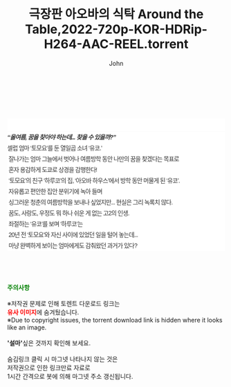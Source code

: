 ﻿---
layout: post
title:  "극장판 아오바의 식탁 Around the Table,2022-720p-KOR-HDRip-H264-AAC-REEL.torrent"
author: John
categories: [ 영화 ]
tags: [  ]
image:  
description: "극장판 아오바의 식탁 Around the Table,2022-720p-KOR-HDRip-H264-AAC-REEL torrent 정보 공유"
toc: true
toc_sticky: true
---

<br>
<div class="view-img">
<a class="view_image" href="http://torrentmobile62.com/bbs/view_image.php?fn=%2Fdata%2Ffile%2Fmovie%2F3735183265_4m0Jj9kl_a3936f59364e13fdbb5a7a358e3a9bffa860a295.jpg" target="_blank"><img alt="" class="img-tag" content="http://torrentmobile62.com/data/file/movie/3735183265_4m0Jj9kl_a3936f59364e13fdbb5a7a358e3a9bffa860a295.jpg" itemprop="image" src="http://torrentmobile62.com/data/file/movie/3735183265_4m0Jj9kl_a3936f59364e13fdbb5a7a358e3a9bffa860a295.jpg"/></a></div><div class="view-content" itemprop="description">
<p><br/></p><div class="title_area" style="margin:0px 0px 9px;padding:0px;list-style:none;font-family:'나눔고딕', NanumGothic, '돋움', Dotum, Helvetica, 'AppleSDGothicNeo-Medium', AppleGothic, sans-serif;height:30px;float:none;background-color:rgb(255,255,255);"><h4 class="h_story" style="margin:5px 10px 0px 0px;padding:0px;list-style:none;font-family:'돋움', sans-serif;height:18px;width:49px;background:url(&quot;https://ssl.pstatic.net/static/movie/2020/10/h_tx_sp5.png&quot;) no-repeat 0px -17px;float:left;"><strong class="blind" style="margin:0px;padding:0px;list-style:none;font-size:0px;font-family:inherit;color:inherit;width:1px;height:1px;line-height:0;">줄거리</strong></h4></div><h5 class="h_tx_story" style="margin:-7px 0px 1px;padding:0px;list-style:none;font-size:14px;font-family:'나눔고딕', NanumGothic, Helvetica, sans-serif;color:rgb(51,51,51);background-image:url(&quot;https://ssl.pstatic.net/static/movie/2014/01/blank.gif&quot;);letter-spacing:-1px;line-height:25px;background-color:rgb(255,255,255);">“올여름, 꿈을 찾아야 하는데... 찾을 수 있을까?”</h5><p class="con_tx" style="margin-top:-1px;margin-bottom:-6px;list-style:none;font-size:14px;font-family:'나눔고딕', NanumGothic, '돋움', Dotum, Helvetica, 'AppleSDGothicNeo-Medium', AppleGothic, sans-serif;color:rgb(51,51,51);background-image:url(&quot;https://ssl.pstatic.net/static/movie/2014/01/blank.gif&quot;);letter-spacing:-1px;line-height:25px;background-color:rgb(255,255,255);">셀럽 엄마 ‘토모요’를 둔 열일곱 소녀 ‘유코.’<br style="list-style:none;font-size:12px;font-family:'돋움', sans-serif;color:rgb(0,0,0);"/> 잘나가는 엄마 그늘에서 벗어나 여름방학 동안 나만의 꿈을 찾겠다는 목표로<br style="list-style:none;font-size:12px;font-family:'돋움', sans-serif;color:rgb(0,0,0);"/> 혼자 용감하게 도쿄로 상경을 감행한다!<br style="list-style:none;font-size:12px;font-family:'돋움', sans-serif;color:rgb(0,0,0);"/> ‘토모요’의 친구 ‘하루코’의 집, ‘아오바 하우스’에서 방학 동안 머물게 된 ‘유코’.<br style="list-style:none;font-size:12px;font-family:'돋움', sans-serif;color:rgb(0,0,0);"/> 자유롭고 편안한 집안 분위기에 녹아 들며<br style="list-style:none;font-size:12px;font-family:'돋움', sans-serif;color:rgb(0,0,0);"/> 싱그러운 청춘의 여름방학을 보내나 싶었지만... 현실은 그리 녹록치 않다.<br style="list-style:none;font-size:12px;font-family:'돋움', sans-serif;color:rgb(0,0,0);"/> 꿈도, 사랑도, 우정도 뭐 하나 쉬운 게 없는 고2의 인생.<br style="list-style:none;font-size:12px;font-family:'돋움', sans-serif;color:rgb(0,0,0);"/> 좌절하는 ‘유코’를 보며 ‘하루코’는<br style="list-style:none;font-size:12px;font-family:'돋움', sans-serif;color:rgb(0,0,0);"/> 20년 전 ‘토모요’와 자신 사이에 있었던 일을 털어 놓는데...<br style="list-style:none;font-size:12px;font-family:'돋움', sans-serif;color:rgb(0,0,0);"/> 마냥 완벽하게 보이는 엄마에게도 감춰왔던 과거가 있다?</p> </div>
    
<br><br><br>
<p data-ke-size="size16"><b><span style="color: green;">주의사항</span></b><br /><br />※저작권 문제로 인해 토렌트 다운로드 링크는<br /><b><span style="color: red;">유사 이미지</span></b>에 숨겨뒀습니다.<br />※Due to copyright issues, the torrent download link is hidden where it looks like an image.<br /><br /><b>'설마'</b>싶은 것까지 확인해 보세요.<br /><br />숨김링크 클릭 시 마그넷 나타나지 않는 것은<br />저작권으로 인한 링크만료 자료로<br />1시간 간격으로 봇에 의해 마그넷 주소 갱신됩니다.</p>
